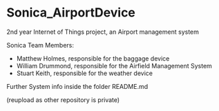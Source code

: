 # Sonica_AirportDevice
2nd year Internet of Things project, an Airport management system

Sonica Team Members:
-  Matthew Holmes, responsible for the baggage device
-  William Drummond, responsible for the Airfield Management System
-  Stuart Keith, responsible for the weather device

Further System info inside the folder README.md

(reupload as other repository is private)
